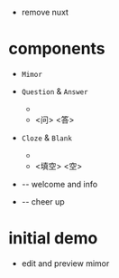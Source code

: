 - remove nuxt

# components

- `Mimor`

- `Question` & `Answer`

  - <question> <answer>
  - <问> <答>

- `Cloze` & `Blank`

  - <cloze> <blank>
  - <填空> <空>

- <prolog> -- welcome and info
- <epilog> -- cheer up

# initial demo

- edit and preview mimor
